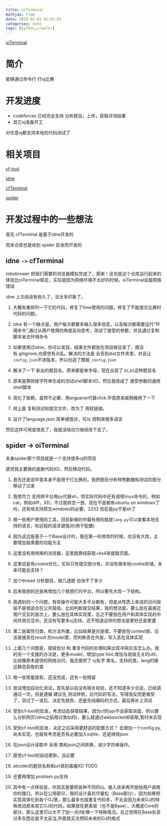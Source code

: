```yaml
---
title: oiTerminal
mathjax: true
date: 2019-05-03 01:01:01
categories: note
tags: [python,crawler]
---
```


[oiTerminal](https://github.com/CroMarmot/oiTerminal)

# 简介

能够通过命令行 打oj比赛

# 开发进度

 - codeforces 已经完全支持 分析题目，上传，获取评测结果
 - 其它oj准备开工

 对任意oj都支持本地的代码测试了


# 相关项目

[cf-tool](https://github.com/xalanq/cf-tool)

[idne](https://github.com/endiliey/idne)

[cfTerminal](https://github.com/CroMarmot/cfterminal)

[spider](https://github.com/VirtualJudge/spider)

# 开发过程中的一些想法

首先 cfTerminal 是基于idne开发的

<!-- more -->

而本仓库也是收到 spider 启发而开发的

## idne `->` cfTerminal

robobrower 把我们需要的浏览器模拟完成了，感谢！这也是这个仓库运行起来的体验比oiTerminal稳定，实际是因为网络环境不太好的时候，oiTerminal会报网络错误

idne 上次阅读有些久了，没太多印象了。

1. 大概有重排列一下它的代码，修复了time使用的问题，修复了不能提交比赛时代码的问题。

2. idne 有一个缺点是，用户每次都要多输入很多信息，以及每次都需要运行“环境命令”,通过从用户使用的角度反向思考，改动了接受的参数，并且通过复制脚本省去环境命令

3. 如果使用过idne，你可以发现，结果文件都放在项目根目录了，既没有.gitignore,也感觉有点乱。解决的方法是 全丢到dist文件夹里，并且让`config.json`不进版本，所以创造了模板`_config.json`

4. 解决了一下 新出的题目名，原来都是单字母，现在出现了 `D1`,`D2`这种题目名

5. 原来是靠拼接字符串生成的测试shell脚本XD，然后我改成了 接受参数的通用shell脚本

6. 简化了依赖，虽然不必要，用argparse代替click,毕竟原来就稍微用了一下

7. 把上面 复制测试和提交文件，改为了 用软链接。

8. 设计了language.json 简单键值对，可以 控制来做多语言

然后这样可用度很高了，我就没啥动力继续改下去了。

## spider -> oiTerminal

本身spider那个项目就是一个支持很多oj的项目

感觉我主要做的是删代码XD，然后移动代码。

1. 首先还是说毕竟本身不是用于打比赛的，我把题目分析样例数据和测试的部分移动了过来

2. 我想尽力 支持跨平台用py代替sh，但实际代码中还有调用linux命令的，例如cat，例如diff，XD，不过我转念一想，现在不是都有ubuntu on windows了吗，还有啥支持原生windows的必要，2333 现在是py不是sh了

3. 做一些用户使用的工具，目前新做的中最有用的就是`lang.py`可以查看本地支持的语言，和远程的语言键值对(用于配置)

4. 因为这边是基于一个Base设计的，我在第一轮修改的时候，也没有大改，主要增加我需要的功能为主

5. 这里没有用特殊的浏览器，这里就靠纯获取+bs4来提取页面。

6. 这里说是有cookie优化，实际只有提交部分有，并没有做本地cookie存储，未来可能会支持？

7. 加个thread 分析题目，就几道题 也快不了多少

8. 后来我想的还是再增加几个我想打的平台，所以要先大改一下结构。

9. 我遇到的一个问题，有些操作可能大多平台都有，但是从性质上来说的访问层级不是很适合在公共层级。比如判断提交结果，我的想法是，要么放在最接近用户交互的层次上，要么放在具体实现里，总之不要放在用户和具体实现的中间共用交互中。还没有写更多oj支持，还不知道这样的想法是更好还是更遭

10. 第二是属性归类，和方法外置，比如结果是对是错，不要放在contest层，应该直接丢在result 的model里，而判断丢在外层，写入丢在具体实现

11. 上面几个问题是，层级划分 和 重复代码的处理如果出现冲突应该怎么办。我的另一个支援的办法是，更多model，增加type hint,增加与层级无关的util，比如像原本提供的网络访问，我还提供了 oj名字 类名，支持的类，lang的接近静态获取的类

12. 做一些常量提取，还没完成，还有一些残留

13. 尝试增加自动化测试，首先是以前没有相关经验，还不知道多少合适，已经调通过一次，但是遵循 建议先 测试样例，后代码的写法，写得我反而更难受了，测过了一波后，决定先放弃，还是先纯编码的方式。最后再补上测试

14. 受到cf-tool的启发，考虑动态获取结果，因为cf的api不会获取进度，所以要么分析网页(idne之前用过类似的)，要么就通过websocket却获取,暂时未实现

15. 受到cf-tool的启发，决定之后采用更舒适的配置方式？ 去增加一个config.py, 尚未实现，也就有考虑是否有必要加入sqlite，还是继续json

16. 在json设计读取中 采用 类和json之间转换，减少字符串操作。

17. 感觉cf-tool的自动更新，没必要

18. atcoder的题目名称和url真的毒瘤XD TODO

19. 还要再增加 problem.py支持

20. 其中有一点体验是，你其实是要把各种不同的oj，接入进来再开放给用户调用你的接口，所以在公用部分，我的设计喜欢尽量松（Base部分），因为如果把实现具体化到各个OJ里，那么最多也就重复代码多，不太会因为未来OJ的特殊改动原来其它OJ的代码，如果放在更表层（也不是Base），大概是Core的部分，那么这里可以大不了加一点if处理一下特殊情况。总之觉得在Base处丢过多东西总是不太妥当,毕竟我无法预知未来的OJ的格式


